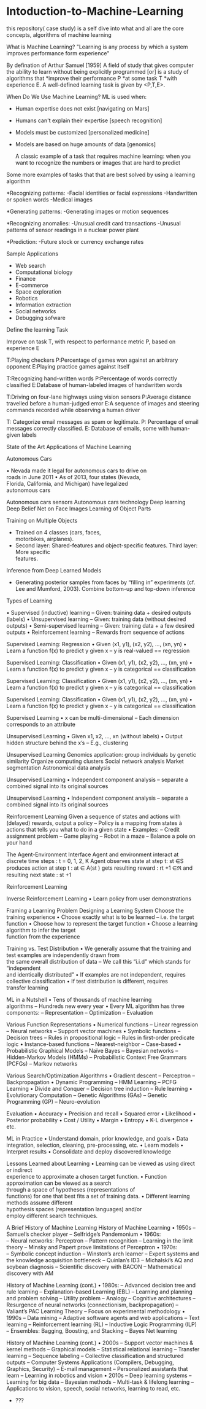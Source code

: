 # Intoduction-to-Machine-Learning
this repository( case study) is a self dive into what and all are the core concepts, algorithms of machine learning 

What is Machine Learning?
"Learning is any process by which a system improves performance form experience"

By defination of Arthur Samuel [1959]
A field of study that gives computer the ability to learn without being explicitly programmed [or] is a study of algorithms that
*improve their performance P
*at some task T
*with experience E.
A well-defined learning task is given by <P,T,E>.

When Do We Use Machine Learning?
ML is used when:
* Human expertise does not exist [navigating on Mars]
* Humans can't explain their expertise [speech recognition]
* Models must be customized [personalized medicine]
* Models are based on huge amounts of data [genomics]

  A classic example of a task that requires machine learning:
  when you want to recognize the numbers or images that are hard to predict

Some more examples of tasks that that are best solved by using a learning algorithm

*Recognizing patterns:
-Facial identities or facial expressions
-Handwritten or spoken words
-Medical images

*Generating patterns:
-Generating images or motion sequences

*Recognizing anomalies:
-Unusual credit card transactions
-Unusual patterns of sensor readings in a nuclear power plant

*Prediction:
-Future stock or currency exchange rates


Sample Applications

* Web search
* Computational biology
* Finance
* E-commerce
* Space exploration
* Robotics
* Information extraction
* Social networks
* Debugging sofware

Define the learning Task

Improve on task T, with respect to performance metric P, based on experience E

T:Playing checkers
P:Percentage of games won against an arbitrary opponent
E:Playing practice games against itself

T:Recognizing hand-written words
P:Percentage of words correctly classified
E:Database of human-labeled images of handwritten words

T:Driving on four-lane highways using vision sensors
P:Average distance travelled before a human-judged error
E:A sequence of images and steering commands recorded while observing a human driver

T: Categorize email messages as spam or legitimate.
P: Percentage of email messages correctly classified.
E: Database of emails, some with human-given labels


State	of	the	Art	Applications	of	Machine	Learning

Autonomous Cars

• Nevada	made	it	legal	for	
autonomous	cars	to	drive	on	
roads	in	June	2011
• As	of	2013,	four	states	(Nevada,	
Florida,	California,	and	
Michigan)	have	legalized	
autonomous	cars

Autonomous cars sensors
Autonomous cars technology
Deep learning
Deep	Belief	Net	on	Face	Images
Learning	of	Object	Parts

Training	on	Multiple	Objects

* Trained	on	4	classes	(cars,	faces,	
motorbikes,	airplanes).	
* Second	layer:	Shared-features	
and	object-specific	features.
Third	layer:	More	specific	
features.

Inference	from	Deep	Learned	Models
* Generating	posterior	samples	from	faces	by	“filling	in” experiments
(cf.	Lee	and	Mumford,	2003).		Combine	bottom-up	and	top-down	inference

Types	of	Learning

• Supervised	(inductive)	learning
– Given:	training	data	+	desired	outputs	(labels)
• Unsupervised	learning
– Given:	training	data	(without	desired	outputs)
• Semi-supervised	learning
– Given:	training	data	+	a	few	desired	outputs
• Reinforcement	learning
– Rewards	from	sequence	of	actions

Supervised	Learning:	Regression
• Given	(x1,	y1),	(x2,	y2),	...,	(xn,	yn)
• Learn	a	function	f(x)	to	predict	y given	x
– y is	real-valued	==	regression

Supervised	Learning:	Classification
• Given	(x1,	y1),	(x2,	y2),	...,	(xn,	yn)
• Learn	a	function	f(x)	to	predict	y given	x
– y is	categorical	==	classification

Supervised	Learning:	Classification
• Given	(x1,	y1),	(x2,	y2),	...,	(xn,	yn)
• Learn	a	function	f(x)	to	predict	y given	x
– y is	categorical	==	classification

Supervised	Learning:	Classification
• Given	(x1,	y1),	(x2,	y2),	...,	(xn,	yn)
• Learn	a	function	f(x)	to	predict	y given	x
– y is	categorical	==	classification

Supervised	Learning
• x can	be	multi-dimensional
– Each	dimension	corresponds	to	an	attribute

Unsupervised	Learning
• Given	x1,	x2,	...,	xn (without	labels)
• Output	hidden	structure	behind	the	x’s
– E.g.,	clustering

Unsupervised	Learning
Genomics	application:		group	individuals	by	genetic	similarity
Organize	computing	clusters
Social	network	analysis
Market	segmentation
Astronomical	data	analysis

Unsupervised	Learning
• Independent	component	analysis	– separate	a	
combined	signal	into	its	original	sources

Unsupervised	Learning
• Independent	component	analysis	– separate	a	
combined	signal	into	its	original	sources

Reinforcement	Learning
Given a	sequence of	states and actions with
(delayed)	rewards,	output a	policy
– Policy is	a	mapping from states à actions that
tells you what to do	in	a	given state
• Examples:
– Credit assignment problem
– Game	playing
– Robot	in	a	maze
– Balance	a	pole	on	your	hand

The	Agent-Environment	Interface
Agent and environment interact at discrete time steps : t = 0, 1, 2, K
 Agent observes state at step t: st ∈S
 produces action at step t : at ∈ A(st )
 gets resulting reward : rt +1 ∈ℜ
 and resulting next state : st +1

Reinforcement	Learning

Inverse	Reinforcement	Learning
• Learn	policy	from	user	demonstrations

Framing	a	Learning	Problem
Designing	a	Learning	System
Choose	the	training	experience
• Choose	exactly	what	is	to	be	learned
– i.e.	the	target	function
• Choose	how	to	represent	the	target	function
• Choose	a	learning	algorithm	to	infer	the	target	
function	from	the	experience

Training	vs.	Test	Distribution
• We	generally	assume	that	the	training	and	
test	examples	are	independently	drawn	from	
the	same	overall	distribution	of	data
– We	call	this	“i.i.d”	which	stands	for	“independent	
and	identically	distributed”
• If	examples	are	not	independent,	requires	
collective	classification
• If	test	distribution	is	different,	requires	
transfer	learning

ML	in	a	Nutshell
• Tens	of	thousands	of	machine	learning	
algorithms
– Hundreds	new	every	year
• Every	ML	algorithm	has	three	components:
– Representation
– Optimization
– Evaluation

Various	Function	Representations
• Numerical	functions
– Linear	regression
– Neural	networks
– Support	vector	machines
• Symbolic	functions
– Decision	trees
– Rules	in	propositional	logic
– Rules	in	first-order	predicate	logic
• Instance-based	functions
– Nearest-neighbor
– Case-based
• Probabilistic	Graphical	Models
– Naïve	Bayes
– Bayesian	networks
– Hidden-Markov	Models		(HMMs)
– Probabilistic	Context	Free	Grammars	(PCFGs)
– Markov	networks

Various	Search/Optimization	
Algorithms
• Gradient	descent
– Perceptron
– Backpropagation
• Dynamic	Programming
– HMM	Learning
– PCFG	Learning
• Divide	and	Conquer
– Decision	tree	induction
– Rule	learning
• Evolutionary	Computation
– Genetic	Algorithms	(GAs)
– Genetic	Programming	(GP)
– Neuro-evolution

Evaluation
• Accuracy
• Precision	and	recall
• Squared	error
• Likelihood
• Posterior	probability
• Cost	/	Utility
• Margin
• Entropy
• K-L	divergence
• etc.

ML	in	Practice
• Understand	domain,	prior	knowledge,	and	goals
• Data	integration,	selection,	cleaning,	pre-processing,	etc.
• Learn	models
• Interpret	results
• Consolidate	and	deploy	discovered	knowledge

Lessons	Learned	about	Learning
• Learning	can	be	viewed	as	using	direct	or	indirect	
experience	to	approximate	a	chosen	target	function.
• Function	approximation	can	be	viewed	as	a	search	
through	a	space	of	hypotheses	(representations	of	
functions)	for	one	that	best	fits	a	set	of	training	data.
• Different	learning	methods	assume	different	
hypothesis	spaces	(representation	languages)	and/or	
employ	different	search	techniques.

A	Brief	History	of Machine	Learning
History	of	Machine	Learning
• 1950s
– Samuel’s	checker	player
– Selfridge’s	Pandemonium
• 1960s:	
– Neural	networks:	Perceptron
– Pattern	recognition	
– Learning	in	the	limit	theory
– Minsky and	Papert prove	limitations	of	Perceptron
• 1970s:	
– Symbolic	concept	induction
– Winston’s	arch	learner
– Expert	systems	and	the	knowledge	acquisition	bottleneck
– Quinlan’s	ID3
– Michalski’s AQ	and	soybean	diagnosis
– Scientific	discovery	with	BACON
– Mathematical	discovery	with	AM

History	of	Machine	Learning	(cont.)
• 1980s:
– Advanced	decision	tree	and	rule	learning
– Explanation-based	Learning	(EBL)
– Learning	and	planning	and	problem	solving
– Utility	problem
– Analogy
– Cognitive	architectures
– Resurgence	of	neural	networks	(connectionism,	backpropagation)
– Valiant’s PAC	Learning	Theory
– Focus	on	experimental	methodology
• 1990s
– Data	mining
– Adaptive	software	agents	and	web	applications
– Text	learning
– Reinforcement	learning	(RL)
– Inductive	Logic	Programming	(ILP)
– Ensembles:	Bagging,	Boosting,	and	Stacking
– Bayes	Net	learning

History	of	Machine	Learning	(cont.)
• 2000s
– Support	vector	machines	&	kernel	methods
– Graphical	models
– Statistical	relational	learning
– Transfer	learning
– Sequence	labeling
– Collective	classification	and	structured	outputs
– Computer	Systems	Applications	(Compilers,	Debugging,	Graphics,	Security)
– E-mail	management
– Personalized	assistants	that	learn
– Learning	in	robotics	and	vision
• 2010s
– Deep	learning	systems
– Learning	for	big	data
– Bayesian	methods
– Multi-task	&	lifelong	learning
– Applications	to	vision,	speech,	social	networks,	learning	to	read,	etc.
- ???










